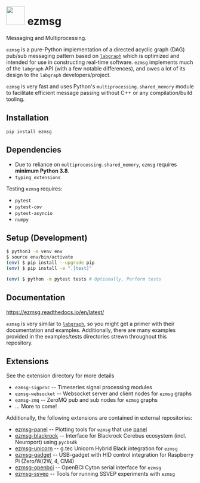# <img src="https://raw.githubusercontent.com/iscoe/ezmsg/main/docs/source/logo.png" width="50"/> ezmsg

Messaging and Multiprocessing.

`ezmsg` is a pure-Python implementation of a directed acyclic graph (DAG) pub/sub messaging pattern based on [`labgraph`](https://github.com/facebookresearch/labgraph) which is optimized and intended for use in constructing real-time software. `ezmsg` implements much of the `labgraph` API (with a few notable differences), and owes a lot of its design to the `labgraph` developers/project.

`ezmsg` is very fast and uses Python's `multiprocessing.shared_memory` module to facilitate efficient message passing without C++ or any compilation/build tooling.

## Installation

`pip install ezmsg`

## Dependencies

- Due to reliance on `multiprocessing.shared_memory`, `ezmsg` requires **minimum Python 3.8**.
- `typing_extensions`

Testing `ezmsg` requires:

- `pytest`
- `pytest-cov`
- `pytest-asyncio`
- `numpy`

## Setup (Development)

```bash
$ python3 -m venv env
$ source env/bin/activate
(env) $ pip install --upgrade pip
(env) $ pip install -e ".[test]"

(env) $ python -m pytest tests # Optionally, Perform tests
```

## Documentation

https://ezmsg.readthedocs.io/en/latest/

`ezmsg` is very similar to [`labgraph`](https://www.github.com/facebookresearch/labgraph), so you might get a primer with their documentation and examples. Additionally, there are many examples provided in the examples/tests directories strewn throughout this repository.

## Extensions

See the extension directory for more details

- `ezmsg-sigproc` -- Timeseries signal processing modules
- `ezmsg-websocket` -- Websocket server and client nodes for `ezmsg` graphs
- `ezmsg-zmq` -- ZeroMQ pub and sub nodes for `ezmsg` graphs
- ... More to come!

Additionally, the following extensions are contained in external repositories:

- [ezmsg-panel](https://github.com/griffinmilsap/ezmsg-panel) -- Plotting tools for `ezmsg` that use [panel](https://github.com/holoviz/panel)
- [ezmsg-blackrock](https://github.com/griffinmilsap/ezmsg-blackrock) -- Interface for Blackrock Cerebus ecosystem (incl. Neuroport) using `pycbsdk`
- [ezmsg-unicorn](https://github.com/griffinmilsap/ezmsg-unicorn) -- g.tec Unicorn Hybrid Black integration for `ezmsg`
- [ezmsg-gadget](https://github.com/griffinmilsap/ezmsg-gadget) -- USB-gadget with HID control integration for Raspberry Pi (Zero/W/2W, 4, CM4)
- [ezmsg-openbci](https://github.com/griffinmilsap/ezmsg-openbci) -- OpenBCI Cyton serial interface for `ezmsg`
- [ezmsg-ssvep](https://github.com/griffinmilsap/ezmsg-ssvep) -- Tools for running SSVEP experiments with `ezmsg`
